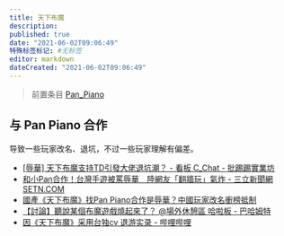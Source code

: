 ```yaml
---
title: 天下布魔
description:
published: true
date: "2021-06-02T09:06:49"
特殊标签标记: #无标签
editor: markdown
dateCreated: "2021-06-02T09:06:49"
---
```


> 前置条目 [Pan_Piano](/people/Pan_Piano.md)

## 与 Pan Piano 合作

导致一些玩家改名、退坑，不过一些玩家理解有偏差。

+ [[辱華] 天下布魔支持TD引發大佬退坑潮？ - 看板 C_Chat - 批踢踢實業坊](https://web.archive.org/web/20210509020913/https://www.ptt.cc/bbs/c_chat/M.1620520163.A.4F4.html)
+ [和小Pan合作！台灣手遊被罵辱華　陸網友「翻牆玩」氣炸 - 三立新聞網 SETN.COM](https://web.archive.org/web/20210510025233/https://www.setn.com/News.aspx?NewsID=936942)
+ [國產《天下布魔》找Pan Piano合作是辱華？中國玩家改名衝榜抵制](https://web.archive.org/web/20210509103945/https://tw.news.yahoo.com/pan-piano-031525428.html)
+ [【討論】聽說某個布魔遊戲燒起來了？ @場外休憩區 哈啦板 - 巴哈姆特](https://web.archive.org/web/20210509191017/https://forum.gamer.com.tw/C.php?bsn=60076&snA=6315215)
+ [因《天下布魔》采用台独cv 退游实录 - 哔哩哔哩](https://archive.is/4EuAv "https://www.bilibili.com/video/BV1jv41157EF/")
